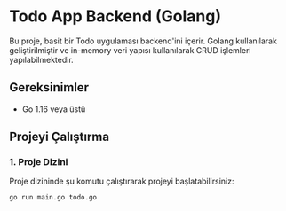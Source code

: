 # Todo App Backend (Golang)

Bu proje, basit bir Todo uygulaması backend'ini içerir. Golang kullanılarak geliştirilmiştir ve in-memory veri yapısı kullanılarak CRUD işlemleri yapılabilmektedir.

## Gereksinimler

- Go 1.16 veya üstü

## Projeyi Çalıştırma

### 1. Proje Dizini

Proje dizininde şu komutu çalıştırarak projeyi başlatabilirsiniz:

```bash
go run main.go todo.go
